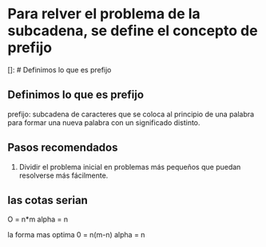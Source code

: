 # Para relver el problema de la subcadena, se define el concepto de prefijo
[]: # Definimos lo que es prefijo

## Definimos lo que es prefijo
prefijo: subcadena de caracteres que se coloca al principio de una palabra para formar una nueva palabra con un significado distinto.

## Pasos recomendados
1. Dividir el problema inicial en problemas más pequeños que puedan resolverse más fácilmente.



## las cotas serian
O = n*m
alpha = n

la forma mas optima
0 = n(m-n)
alpha = n